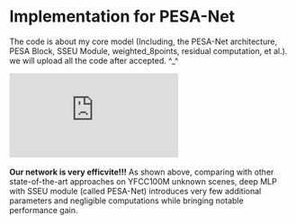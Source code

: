 # Implementation for PESA-Net
The code is about my core model (Including, the PESA-Net architecture, PESA Block, SSEU Module, weighted_8points, residual computation, et al.). we will upload all the code after accepted. ^_^

![Image text](https://github.com/Big-elite/PESA-Net/blob/master/Figure_1.pdf)

**Our network is very efficvite!!!**
As shown above, comparing with other state-of-the-art approaches on YFCC100M unknown scenes, deep MLP with SSEU module (called PESA-Net) introduces very few additional parameters and negligible computations while bringing notable performance gain.
